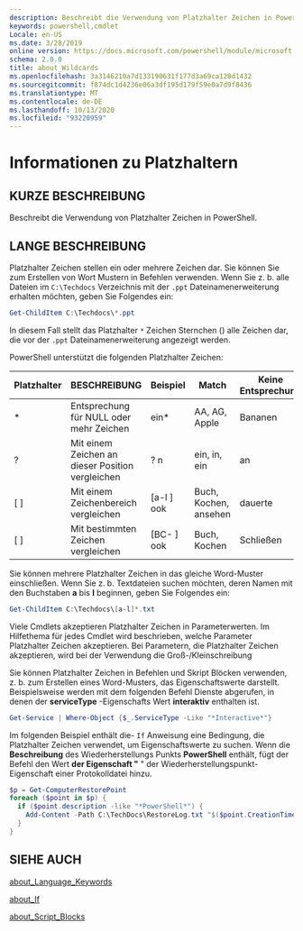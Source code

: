 ```yaml
---
description: Beschreibt die Verwendung von Platzhalter Zeichen in PowerShell.
keywords: powershell,cmdlet
Locale: en-US
ms.date: 3/28/2019
online version: https://docs.microsoft.com/powershell/module/microsoft.powershell.core/about/about_wildcards?view=powershell-7&WT.mc_id=ps-gethelp
schema: 2.0.0
title: about_Wildcards
ms.openlocfilehash: 3a3146210a7d133190631f177d3a69ca120d1432
ms.sourcegitcommit: f874dc1d4236e06a3df195d179f59e0a7d9f8436
ms.translationtype: MT
ms.contentlocale: de-DE
ms.lasthandoff: 10/13/2020
ms.locfileid: "93220959"
---
```

# <a name="about-wildcards"></a>Informationen zu Platzhaltern

## <a name="short-description"></a>KURZE BESCHREIBUNG

Beschreibt die Verwendung von Platzhalter Zeichen in PowerShell.

## <a name="long-description"></a>LANGE BESCHREIBUNG

Platzhalter Zeichen stellen ein oder mehrere Zeichen dar. Sie können Sie zum Erstellen von Wort Mustern in Befehlen verwenden. Wenn Sie z. b. alle Dateien im `C:\Techdocs` Verzeichnis mit der `.ppt` Dateinamenerweiterung erhalten möchten, geben Sie Folgendes ein:

```powershell
Get-ChildItem C:\Techdocs\*.ppt
```

In diesem Fall stellt das Platzhalter `*` Zeichen Sternchen () alle Zeichen dar, die vor der `.ppt` Dateinamenerweiterung angezeigt werden.

PowerShell unterstützt die folgenden Platzhalter Zeichen:

|Platzhalter|BESCHREIBUNG               |Beispiel |Match        |Keine Entsprechung|
|--------|--------------------------|--------|-------------|--------|
|\*      |Entsprechung für NULL oder mehr Zeichen | ein\*  | AA, AG, Apple | Bananen |
|?       |Mit einem Zeichen an dieser Position vergleichen | ? n | ein, in, ein | an |
|\[ \]   |Mit einem Zeichenbereich vergleichen | \[a-l \] ook | Buch, Kochen, ansehen | dauerte |
|\[ \]   |Mit bestimmten Zeichen vergleichen | \[BC- \] ook | Buch, Kochen | Schließen |

Sie können mehrere Platzhalter Zeichen in das gleiche Word-Muster einschließen. Wenn Sie z. b. Textdateien suchen möchten, deren Namen mit den Buchstaben **a** bis **l** beginnen, geben Sie Folgendes ein:

```powershell
Get-ChildItem C:\Techdocs\[a-l]*.txt
```

Viele Cmdlets akzeptieren Platzhalter Zeichen in Parameterwerten. Im Hilfethema für jedes Cmdlet wird beschrieben, welche Parameter Platzhalter Zeichen akzeptieren. Bei Parametern, die Platzhalter Zeichen akzeptieren, wird bei der Verwendung die Groß-/Kleinschreibung

Sie können Platzhalter Zeichen in Befehlen und Skript Blöcken verwenden, z. b. zum Erstellen eines Word-Musters, das Eigenschaftswerte darstellt. Beispielsweise werden mit dem folgenden Befehl Dienste abgerufen, in denen der **serviceType** -Eigenschafts Wert **interaktiv** enthalten ist.

```powershell
Get-Service | Where-Object {$_.ServiceType -Like "*Interactive*"}
```

Im folgenden Beispiel enthält die- `If` Anweisung eine Bedingung, die Platzhalter Zeichen verwendet, um Eigenschaftswerte zu suchen. Wenn die **Beschreibung** des Wiederherstellungs Punkts **PowerShell** enthält, fügt der Befehl den Wert **der Eigenschaft "** " der Wiederherstellungspunkt-Eigenschaft einer Protokolldatei hinzu.

```powershell
$p = Get-ComputerRestorePoint
foreach ($point in $p) {
  if ($point.description -like "*PowerShell*") {
    Add-Content -Path C:\TechDocs\RestoreLog.txt "$($point.CreationTime)"
  }
}
```

## <a name="see-also"></a>SIEHE AUCH

[about_Language_Keywords](about_Language_Keywords.md)

[about_If](about_If.md)

[about_Script_Blocks](about_Script_Blocks.md)
